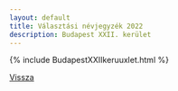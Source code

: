 ```yaml
---
layout: default
title: Választási névjegyzék 2022
description: Budapest XXII. kerület
---
```


{% include BudapestXXIIkeruuxlet.html %}

[Vissza](./)